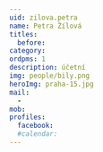 ```yaml
---
uid: zilova.petra
name: Petra Žílová
titles:
  before:
category:
ordpms: 1
description: účetní
img: people/bily.png
heroImg: praha-15.jpg
mail:
  - 
mob:
profiles:
  facebook:
  #calendar: 
---
```

